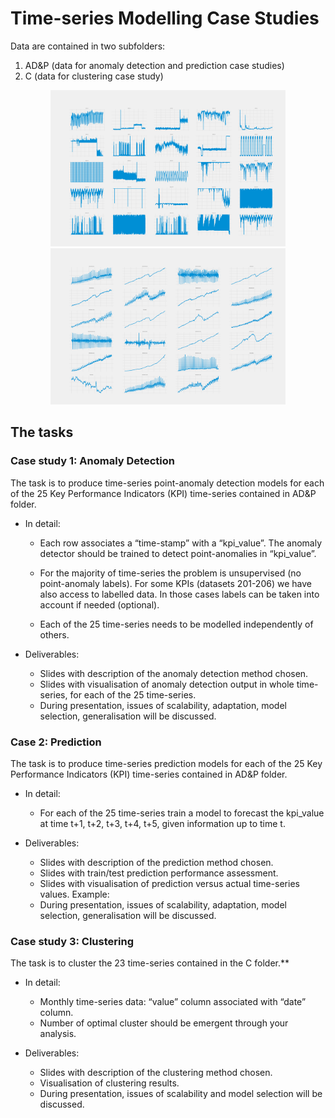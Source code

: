 # **Time-series Modelling Case Studies**

<!-- The purpose of the second round of interview is to assess your problem solving skills in real-world data science problems in the areas of time-series anomaly detection, prediction, and clustering.  -->

Data are contained in two subfolders: 

  1.	AD&P (data for anomaly detection and prediction case studies) 
  2.	C (data for clustering case study)

<p align="center">
    <img height="250" alt="screen" src="./figures/ADnP.png">
    <img height="250" alt="screen" src="./figures/C.png">
</p>

## The tasks

### **Case study 1: Anomaly Detection**
The task is to produce time-series point-anomaly detection models for each of the 25 Key Performance Indicators (KPI) time-series contained in AD&P folder. 
- In detail: 
  -	Each row associates a “time-stamp” with a “kpi_value”. The anomaly detector should be trained to detect point-anomalies in “kpi_value”. 

  -	For the majority of time-series the problem is unsupervised (no point-anomaly labels). For some KPIs (datasets 201-206) we have also access to labelled data. In those cases labels can be taken into account if needed (optional). 

  -	Each of the 25 time-series needs to be modelled independently of others.
  
- Deliverables: 
  -	Slides with description of the anomaly detection method chosen. 
  -	Slides with visualisation of anomaly detection output in whole time-series, for each of the 25 time-series. 
  -	During presentation, issues of scalability, adaptation, model selection, generalisation will be discussed.



### **Case 2: Prediction**

The task is to produce time-series prediction models for each of the 25 Key Performance Indicators (KPI) time-series contained in AD&P folder. 
- In detail: 
  -	For each of the 25 time-series train a model to forecast the kpi_value at time t+1, t+2, t+3, t+4, t+5, given information up to time t.

- Deliverables: 
  -	Slides with description of the prediction method chosen. 
  -	Slides with train/test prediction performance assessment. 
  -	Slides with visualisation of prediction versus actual time-series values. Example: 
  -	During presentation, issues of scalability, adaptation, model selection, generalisation will be discussed.


### **Case study 3: Clustering**

The task is to cluster the 23 time-series contained in the C folder.**

- In detail: 
  -	Monthly time-series data: “value” column associated with “date” column. 
  -	Number of optimal cluster should be emergent through your analysis.

- Deliverables: 
  -	Slides with description of the clustering method chosen. 
  -	Visualisation of clustering results. 
  -	During presentation, issues of scalability and model selection will be discussed. 

